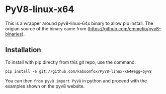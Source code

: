 PyV8-linux-x64
==============

This is a wrapper around pyv8-linux-64x binary to allow pip install.
The origian source of the binary came from (https://github.com/emmetio/pyv8-binaries).

Installation
------------
To install with pip directly from this git repo, use the command:
```
pip install -e git://github.com/kaboomfox/PyV8-linux-x64#egg=pyv8
```

You can then ``from pyv8 import PyV8`` in python and proceed with the examples shown on the pyv8 website.
